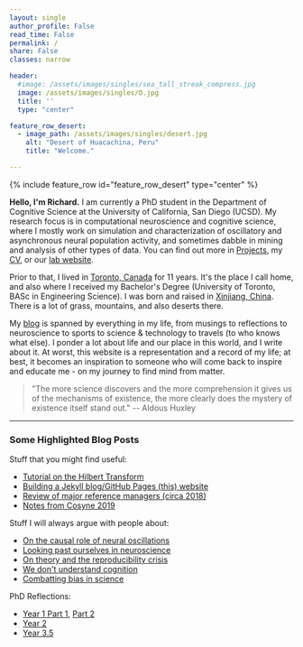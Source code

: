 ```yaml
---
layout: single
author_profile: False
read_time: False
permalink: /
share: False
classes: narrow

header:
  #image: /assets/images/singles/sea_tall_streak_compress.jpg
  image: /assets/images/singles/O.jpg
  title: ''  
  type: "center"

feature_row_desert:
  - image_path: /assets/images/singles/desert.jpg
    alt: "Desert of Huacachina, Peru"
    title: "Welcome."

---
```

<a name="about"></a>
{% include feature_row id="feature_row_desert" type="center" %}

**Hello, I'm Richard.** I am currently a PhD student in the Department of Cognitive Science at the University of California, San Diego (UCSD). My research focus is in computational neuroscience and cognitive science, where I mostly work on simulation and characterization of oscillatory and asynchronous neural population activity, and sometimes dabble in mining and analysis of other types of data. You can find out more in [Projects][projects], my [CV][cv], or our [lab website][lab].

Prior to that, I lived in [Toronto, Canada][toronto] for 11 years. It's the place I call home, and also where I received my Bachelor's Degree (University of Toronto, BASc in Engineering Science). I was born and raised in [Xinjiang, China][xinjiang]. There is a lot of grass, mountains, and also deserts there.

My [blog][blog] is spanned by everything in my life, from musings to reflections to neuroscience to sports to science & technology to travels (to who knows what else). I ponder a lot about life and our place in this world, and I write about it. At worst, this website is a representation and a record of my life; at best, it becomes an inspiration to someone who will come back to inspire and educate me - on my journey to find mind from matter.

> "The more science discovers and the more comprehension it gives us of the mechanisms of existence, the more clearly does the mystery of existence itself stand out."
-- Aldous Huxley

---
### Some Highlighted Blog Posts

Stuff that you might find useful:
- [Tutorial on the Hilbert Transform][hilbert]
- [Building a Jekyll blog/GitHub Pages (this) website][jekyll]
- [Review of major reference managers (circa 2018)][refmanagement]
- [Notes from Cosyne 2019][cosyne19]

Stuff I will always argue with people about:
- [On the causal role of neural oscillations][epiphenomenal]
- [Looking past ourselves in neuroscience][objectivity]
- [On theory and the reproducibility crisis][reproducibility]
- [We don't understand cognition][cognition]
- [Combatting bias in science][bias]

PhD Reflections:
- [Year 1 Part 1][year1-1], [Part 2][year1-2]
- [Year 2][year2]
- [Year 3.5][year3]


[projects]: /projects
[blog]: /blog
[cv]: /assets/docs/cv.pdf
[lab]: http://voyteklab.com/
[toronto]: https://www.google.com/maps/place/Toronto,+ON,+Canada/@43.6570321,-79.6010345,10z/data=!3m1!4b1!4m5!3m4!1s0x89d4cb90d7c63ba5:0x323555502ab4c477!8m2!3d43.653226!4d-79.3831843
[xinjiang]: https://www.google.com/maps/place/Xinjiang,+China/@41.4234964,75.9557332,5z/data=!3m1!4b1!4m5!3m4!1s0x3806008cfd7b4dab:0xa84116ec366707a1!8m2!3d42.5246357!4d87.5395855

[jekyll]:/jekyll-website-blog/
[cosyne19]:/COSYNE19/
[hilbert]:/roemerhasit_Hilbert_Transform/
[refmanagement]:/reference-managers/

[epiphenomenal]:/epiphenomenal-oscillations/
[objectivity]:/what-is-the-hardest-scientific-endeavor-of-all-answer-neuroscience/
[reproducibility]:how-good-theory-in-neuroscience-can-avert-the-reproducibility-crisis/
[cognition]:/what-even-is-cogsci/
[bias]:/combatting-bias-in-science/

[year1-1]:/year-1-part-1/
[year1-2]:/year-1-part-2/
[year2]:/year-2/
[year3]:/year-3-and-a-half/
